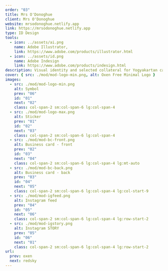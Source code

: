 ```yaml
---
order: "03"
title: Mrs O'Donoghue
client: Mrs O'Donoghue
website: mrsodonoghue.netlify.app
link: https://mrsodonoghue.netlify.app
type: ID Design
tools:
  - icon: ../assets/ai.png
    name: Adobe Illustrator,
    link: https://www.adobe.com/products/illustrator.html
  - icon: ../assets/id.png
    name: Adobe Indesign
    link: https://www.adobe.com/products/indesign.html
description: Visual identity and selected collateral for Yogyakartan cafe and bakery.
cover: { src: ./mod/mod-logo-min.png, alt: Oxen Free Minimal Logo }
images:
  - src: ./mod/mod-logo-min.png
    alt: Symbol
    prev: "06"
    id: "01"
    next: "02"
    class: col-span-2 sm:col-span-6 lg:col-span-4
  - src: ./mod/mod-logo-max.png
    alt: Sticker
    prev: "01"
    id: "02"
    next: "03"
    class: col-span-2 sm:col-span-6 lg:col-span-4
  - src: ./mod/mod-bc-front.png
    alt: Business card - front
    prev: "02"
    id: "03"
    next: "04"
    class: col-span-2 sm:col-span-6 lg:col-span-4 lg:mt-auto
  - src: ./mod/mod-bc-back.png
    alt: Business card - back
    prev: "03"
    id: "04"
    next: "05"
    class: col-span-2 sm:col-span-6 lg:col-span-4 lg:col-start-9
  - src: ./mod/mod-igfeed.png
    alt: Instagram feed
    prev: "04"
    id: "05"
    next: "06"
    class: col-span-2 sm:col-span-6 lg:col-span-4 lg:row-start-2
  - src: ./mod/mod-igstory.png
    alt: Instagram STORY
    prev: "05"
    id: "06"
    next: "01"
    class: col-span-2 sm:col-span-6 lg:col-span-4 lg:row-start-2
url:
  prev: oxen
  next: redsky
---
```

